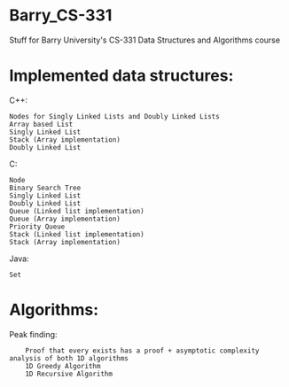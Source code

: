 Barry_CS-331
============

Stuff for Barry University's CS-331 Data Structures and Algorithms course


Implemented data structures:
============
C++:

	Nodes for Singly Linked Lists and Doubly Linked Lists
	Array based List
	Singly Linked List
	Stack (Array implementation)
	Doubly Linked List
C:

	Node
	Binary Search Tree
	Singly Linked List
	Doubly Linked List
	Queue (Linked list implementation)
	Queue (Array implementation)
	Priority Queue
	Stack (Linked list implementation)
	Stack (Array implementation)

Java:

	Set

Algorithms:
============
Peak finding:
	
		Proof that every exists has a proof + asymptotic complexity analysis of both 1D algorithms
		1D Greedy Algorithm
		1D Recursive Algorithm
		
